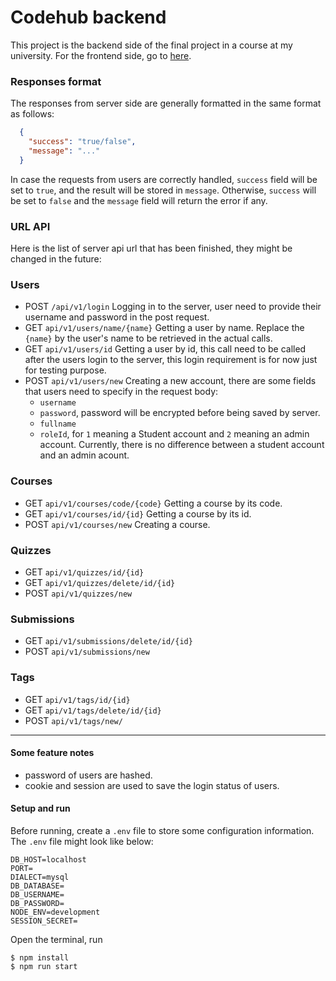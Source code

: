 # Codehub backend
This project is the backend side of the final project in a course at my university. For the frontend side, go to <a href=https://github.com/kien-pt/codehub-frontend>here</a>.
### Responses format
  The responses from server side are generally formatted in the same format as follows:
```json
  {
    "success": "true/false",
    "message": "..."
  }
```
  In case the requests from users are correctly handled, `success` field will be set to `true`, and the result will be stored in `message`. Otherwise, `success` will be set to `false` and the `message` field will return the error if any.
  
### URL API
Here is the list of server api url that has been finished, they might be changed in the future:
### Users
* POST `/api/v1/login`
  Logging in to the server, user need to provide their username and password in the post request. 
* GET `api/v1/users/name/{name}`
  Getting a user by name. Replace the `{name}` by the user's name to be retrieved in the actual calls.
* GET `api/v1/users/id`
  Getting a user by id, this call need to be called after the users login to the server, this login requirement is for now just for testing purpose.
* POST `api/v1/users/new`
  Creating a new account, there are some fields that users need to specify in the request body:
  * `username`
  * `password`, password will be encrypted before being saved by server.
  * `fullname`
  * `roleId`, for `1` meaning a Student account and `2` meaning an admin account. Currently, there is no difference between a student account and an admin acount.
### Courses
* GET `api/v1/courses/code/{code}`
  Getting a course by its code.
* GET `api/v1/courses/id/{id}`
  Getting a course by its id.
* POST `api/v1/courses/new`
  Creating a course.
### Quizzes
* GET `api/v1/quizzes/id/{id}`
* GET `api/v1/quizzes/delete/id/{id}`
* POST `api/v1/quizzes/new`
### Submissions
* GET `api/v1/submissions/delete/id/{id}`
* POST `api/v1/submissions/new`
### Tags
* GET `api/v1/tags/id/{id}`
* GET `api/v1/tags/delete/id/{id}`
* POST `api/v1/tags/new/`
---
#### Some feature notes
* password of users are hashed.
* cookie and session are used to save the login status of users.
#### Setup and run
  Before running, create a `.env` file to store some configuration information. The `.env` file might look like below:
```
DB_HOST=localhost
PORT=
DIALECT=mysql
DB_DATABASE=
DB_USERNAME=
DB_PASSWORD=
NODE_ENV=development
SESSION_SECRET=
```
Open the terminal, run
```
$ npm install
$ npm run start
```

